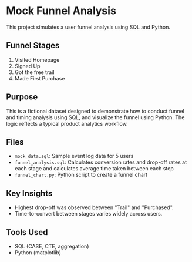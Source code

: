 # Mock Funnel Analysis

This project simulates a user funnel analysis using SQL and Python.

## Funnel Stages
1. Visited Homepage
2. Signed Up
3. Got the free trail
4. Made First Purchase

## Purpose
This is a fictional dataset designed to demonstrate how to conduct funnel and timing analysis using SQL, and visualize the funnel using Python. The logic reflects a typical product analytics workflow.

## Files
- `mock_data.sql`: Sample event log data for 5 users
- `funnel_analysis.sql`: Calculates conversion rates and drop-off rates at each stage and calculates average time taken between each step
- `funnel_chart.py`: Python script to create a funnel chart

## Key Insights
- Highest drop-off was observed between "Trail" and "Purchased".
- Time-to-convert between stages varies widely across users.

## Tools Used
- SQL (CASE, CTE, aggregation)
- Python (matplotlib)